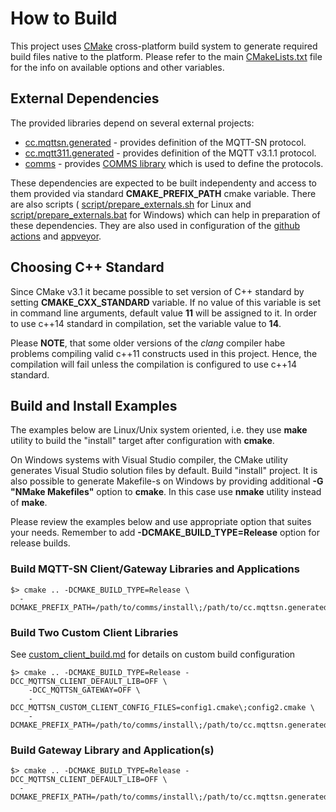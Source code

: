 # How to Build

This project uses [CMake](https://cmake.org) cross-platform build system to
generate required build files native to the platform. Please refer to the 
main [CMakeLists.txt](../CMakeLists.txt) file for the info on available options and 
other variables.

## External Dependencies
The provided libraries depend on several external projects:
- [cc.mqttsn.generated](https://github.com/commschamp/cc.mqttsn.generated) -
  provides definition of the MQTT-SN protocol.
- [cc.mqtt311.generated](https://github.com/commschamp/cc.mqtt311.generated) - 
  provides definition of the MQTT v3.1.1 protocol.
- [comms](https://github.com/commschamp/comms) - 
  provides [COMMS library](https://github.com/commschamp/comms)
  which is used to define the protocols.

These dependencies are expected to be built independenty and access to them provided
via standard **CMAKE_PREFIX_PATH** cmake variable. There are also scripts (
[script/prepare_externals.sh](script/prepare_externals.sh) for Linux and
[script/prepare_externals.bat](script/prepare_externals.bat) for Windows)
which can help in preparation of these dependencies. They are also used
in configuration of the [github actions](.github/workflows/actions_build.yml) and
[appveyor](.appveyor.yml).  


## Choosing C++ Standard
Since CMake v3.1 it became possible to set version of C++ standard by setting
**CMAKE_CXX_STANDARD** variable. If no value of this variable is set in command
line arguments, default value **11** will be assigned to it. In order to use
c++14 standard in compilation, set the variable value to **14**. 

Please **NOTE**, that some older versions of the _clang_ compiler habe problems 
compiling valid c++11 constructs used in this project. 
Hence, the compilation will fail unless the compilation is
configured to use c++14 standard.

## Build and Install Examples

The examples below are Linux/Unix system oriented, i.e. they use **make** utility
to build the "install" target after configuration with **cmake**. 

On Windows
systems with Visual Studio compiler, the CMake utility generates Visual Studio
solution files by default. Build "install" project. It is also possible to 
generate Makefile-s on Windows by providing additional **-G "NMake Makefiles"** option
to **cmake**. In this case use **nmake** utility instead of **make**.

Please review the examples below and use appropriate option that suites your
needs. Remember to add **-DCMAKE_BUILD_TYPE=Release** option for release
builds.

### Build MQTT-SN Client/Gateway Libraries and Applications
```
$> cmake .. -DCMAKE_BUILD_TYPE=Release \
  -DCMAKE_PREFIX_PATH=/path/to/comms/install\;/path/to/cc.mqttsn.generated/install\;/path/to/cc.mqtt311.generated/install
```

### Build Two Custom Client Libraries
See [custom_client_build.md](custom_client_build.md)
for details on custom build configuration
```
$> cmake .. -DCMAKE_BUILD_TYPE=Release -DCC_MQTTSN_CLIENT_DEFAULT_LIB=OFF \
    -DCC_MQTTSN_GATEWAY=OFF \
    -DCC_MQTTSN_CUSTOM_CLIENT_CONFIG_FILES=config1.cmake\;config2.cmake \
    -DCMAKE_PREFIX_PATH=/path/to/comms/install\;/path/to/cc.mqttsn.generated/install
```

### Build Gateway Library and Application(s)
```
$> cmake .. -DCMAKE_BUILD_TYPE=Release -DCC_MQTTSN_CLIENT_DEFAULT_LIB=OFF \
  -DCMAKE_PREFIX_PATH=/path/to/comms/install\;/path/to/cc.mqttsn.generated/install\;/path/to/cc.mqtt311.generated/install
```



